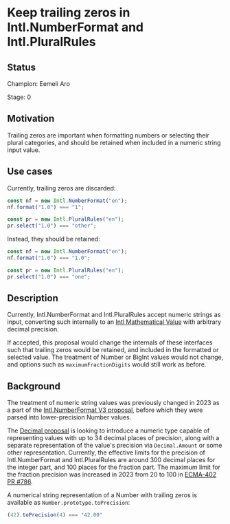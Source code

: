 # Keep trailing zeros in Intl.NumberFormat and Intl.PluralRules

## Status

Champion: Eemeli Aro

Stage: 0

## Motivation

Trailing zeros are important when formatting numbers or selecting their plural categories,
and should be retained when included in a numeric string input value.

## Use cases

Currently, trailing zeros are discarded:

```js
const nf = new Intl.NumberFormat("en");
nf.format("1.0") === "1";

const pr = new Intl.PluralRules("en");
pr.select("1.0") === "other";
```

Instead, they should be retained:

```js
const nf = new Intl.NumberFormat("en");
nf.format("1.0") === "1.0";

const pr = new Intl.PluralRules("en");
pr.select("1.0") === "one";
```

## Description

Currently, Intl.NumberFormat and Intl.PluralRules accept numeric strings as input,
converting such internally to an [Intl Mathematical Value](https://tc39.es/ecma402/#sec-tointlmathematicalvalue)
with arbitrary decimal precision.

If accepted, this proposal would change the internals of these interfaces
such that trailing zeros would be retained,
and included in the formatted or selected value.
The treatment of Number or BigInt values would not change,
and options such as `maximumFractionDigits` would still work as before.

## Background

The treatment of numeric string values was previously changed in 2023 as a part of the
[Intl.NumberFormat V3 proposal](https://github.com/tc39/proposal-intl-numberformat-v3/?tab=readme-ov-file#interpret-strings-as-decimals-ecma-402-334),
before which they were parsed into lower-precision Number values.

The [Decimal proposal](https://github.com/tc39/proposal-decimal) is looking to introduce
a numeric type capable of representing values with up to 34 decimal places of precision,
along with a separate representation of the value's precision via `Decimal.Amount` or some other representation.
Currently, the effective limits for the precision of Intl.NumberFormat and Intl.PluralRules
are around 300 decimal places for the integer part, and 100 places for the fraction part.
The maximum limit for the fraction precision was increased in 2023 from 20 to 100 in [ECMA-402 PR #786](https://github.com/tc39/ecma402/pull/786).

A numerical string representation of a Number with trailing zeros is available as `Number.prototype.toPrecision`:
```js
(42).toPrecision(4) === "42.00"
```

<!--
## Implementations

### Polyfill/transpiler implementations

_A JavaScript implementation of the proposal, ideally packaged in a way that enables easy, realistic experimentation. See [implement.md](https://github.com/tc39/how-we-work/blob/master/implement.md) for details on creating useful prototype implementations._

You can try out an implementation of this proposal in the npm package [frobnicate](https://www.npmjs.com/package/frobnicate). Note, this package has semver major version 0 and is subject to change.

### Native implementations

_For Stage 3+ proposals, and occasionally earlier, it is helpful to link to the implementation status of full, end-to-end JavaScript engines. Filing these issues before Stage 3 is somewhat unnecessary, though, as it's not very actionable._

- [V8](link) (_Links to tracking issues in each JS engine_)
- [JSC](link)
- [SpiderMonkey](link)
- ...

## Q&A

_Frequently asked questions, or questions you think might be asked. Issues on the issue tracker or questions from past reviews can be a good source for these._

**Q**: Why is the proposal this way?

**A**: Because reasons!

**Q**: Why does this need to be built-in, instead of being implemented in JavaScript?

**A**: We could encourage people to continue doing this in user-space. However, that would significantly increase load time of web pages. Additionally, web browsers already have a built-in frobnicator which is higher quality.

**Q**: Is it really necessary to create such a high-level built-in construct, rather than using lower-level primitives?

**A**: Instead of providing a direct `frobnicate` method, we could expose more basic primitives to compose an md5 hash with rot13. However, rot13 was demonstrated to be insecure in 2012 (citation), so exposing it as a primitive could serve as a footgun.
-->
